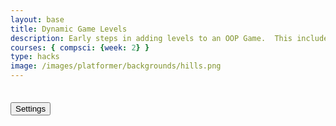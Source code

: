 ```yaml
---
layout: base
title: Dynamic Game Levels
description: Early steps in adding levels to an OOP Game.  This includes basic animations left-right-jump, multiple background, and simple callback to terminate each level.
courses: { compsci: {week: 2} }
type: hacks
image: /images/platformer/backgrounds/hills.png
---
```


<style>
    #gameBegin, #controls, #gameOver, #settings {
        position: relative;
        z-index: 2; /*Ensure the controls are on top, higher z-index is on top*/
    }
    #platform, #tube {
      position: relative;
      z-index: 3;
    }
    #thing, #character {
      position: relative;
      z-index: 4;
    }

.sidenav {
  position: fixed;
  height: 100%; /* 100% Full-height */
  width: 0px; /* 0 width - change this with JavaScript*/

  z-index: 3; /* Stay on top */
  top: 0; /* Stay at the top */
  left: 0;
  overflow-x: hidden; /* Disable horizontal scroll */
  padding-top: 60px; /* Place content 60px from the top */

  transition: 0.5s; /* 0.5 second transition effect to slide in the sidenav */
  background-color: black;
}

#toggleCanvasEffect, #background, #platform{
  animation: fadein 5s;
}

#startGame{
  animation: flash 0.5s infinite;
}

@keyframes flash {
  50% {
    opacity: 0;
  }
}
@keyframes fadeout{
    from {opacity: 1}
    to {opacity: 0}
}

@keyframes fadein{
    from {opacity: 0}
    to {opacity: 1}
}
</style>

<!-- Prepare DOM elements -->
<!-- Wrap both the canvas and controls in a container div -->
<div id="mySidebar" class="sidenav">
  <a href="javascript:void(0)" id="toggleSettingsBar1" class="closebtn">&times;</a>
</div>
<div id="canvasContainer">
    <div id="gameBegin" hidden>
        <button id="startGame">Start Game</button>
    </div>
    <div id="controls"> <!-- Controls -->
        <!-- Background controls -->
        <button id="toggleCanvasEffect">Invert</button>
    </div>
    <div id="settings"> <!-- Controls -->
      <!-- Background Controls -->
      <button id="toggleSettingsBar">Settings</button>
    </div>
    <div id="gameOver" hidden>
        <button id="restartGame">Restart</button>
    </div>
</div>

<script type="module">
    // Imports
    import GameEnv from '{{site.baseurl}}/assets/js/platformer/GameEnv.js';
    import GameLevel from '{{site.baseurl}}/assets/js/platformer/GameLevel.js';
    import GameControl from '{{site.baseurl}}/assets/js/platformer/GameControl.js';
    import Controller from '{{site.baseurl}}/assets/js/platformer/Controller.js';


    /*  ==========================================
     *  ======= Data Definitions =================
     *  ==========================================
    */

    // Define assets for the game
    var assets = {
      obstacles: {
        tube: { src: "/images/platformer/obstacles/tube.png" },
      },
      platforms: {
        grass: { src: "/images/platformer/platforms/grass.png" },
        alien: { src: "/images/platformer/platforms/alien.png" }
      },
      thing: {
        coin: { src: "/images/Coin.png" }, //Add this one!
      },  
      platformO: {
        grass: { src: "/images/brick_wall.png" },
      },
      
      backgrounds: {
        start: { src: "/images/platformer/backgrounds/home.png" },
        hills: { src: "/images/platformer/backgrounds/hills.png" },
        planet: { src: "/images/platformer/backgrounds/planet.jpg" },
        castles: { src: "/images/platformer/backgrounds/castles.png" },
        end: { src: "/images/platformer/backgrounds/game_over.png" },
        mountains: { src: "/images/platformer/backgrounds/wallpaper.jpg"}
      },
      enemies: {
          goomba: {
            src: "/images/platformer/sprites/goomba.png",
            width: 448,
            height: 452,}
        },
      players: {
       mario: {
          src: "/images/platformer/sprites/mario.png",
          width: 256,
          height: 256,
          idle: { row: 6, frames: 1, idleFrame: {column: 1, frames: 0} },
          runningLeft: { row: 13, frames: 15, idleFrame: {column: 1, frames: 0} },
          runningRight: { row: 12, frames: 15, idleFrame: {column: 1, frames: 0} },
          w: { row: 10, frames: 15 },
          wa: { row: 11, frames: 15 },
          wd: { row: 10, frames: 15 },
          a: { row: 3, frames: 7, idleFrame: { column: 7, frames: 0 } },
          s: {  },
          d: { row: 2, frames: 7, idleFrame: { column: 7, frames: 0 } }
        },
        monkey: {
          src: "/images/platformer/sprites/lopezanimation.png", // Modify this to match your file path
          width: 46,
          height: 52.5,
          idle: { row: 6, frames: 3, idleFrame: {column: 1, frames: 0} },
          a: { row: 1, frames: 3, idleFrame: { column: 1, frames: 0 } }, // Right Movement
          d: { row: 2, frames: 3, idleFrame: { column: 1, frames: 0 } }, // Left Movement 
          runningLeft: { row: 5, frames: 3, idleFrame: {column: 1, frames: 0} },
          runningRight: { row: 4, frames: 3, idleFrame: {column: 1, frames: 0} },
          s: {}, // Stop the movement 
        }
       /* monkey: {
          src: "/images/platformer/sprites/monkey.png",
          width: 40,
          height: 40,
          w: { row: 9, frames: 15 },
          wa: { row: 9, frames: 15 },
          wd: { row: 9, frames: 15 },
          a: { row: 1, frames: 15, idleFrame: { column: 7, frames: 0 } },
          s: { row: 12, frames: 15 },
          d: { row: 0, frames: 15, idleFrame: { column: 7, frames: 0 } }
        }*/
      }
    };
    
    var myController = new Controller();

    // add File to assets, ensure valid site.baseurl
    Object.keys(assets).forEach(category => {
      Object.keys(assets[category]).forEach(assetName => {
        assets[category][assetName]['file'] = "{{site.baseurl}}" + assets[category][assetName].src;
      });
    });

    /*  ==========================================
     *  ===== Game Level Call Backs ==============
     *  ==========================================
    */

    // Level completion tester
    function testerCallBack() {
        // console.log(GameEnv.player?.x)
        if (GameEnv.player?.x > GameEnv.innerWidth) {
            return true;
        } else {
            return false;
        }
    }

    // Helper function for button click
    function waitForButton(buttonName) {
      // resolve the button click
      return new Promise((resolve) => {
          const waitButton = document.getElementById(buttonName);
          const waitButtonListener = () => {
              resolve(true);
          };
          waitButton.addEventListener('click', waitButtonListener);
      });
    }

    // Start button callback
    async function startGameCallback() {
      const id = document.getElementById("gameBegin");
      id.hidden = false;
      
      // Use waitForRestart to wait for the restart button click
      await waitForButton('startGame');
      id.hidden = true;
      
      return true;
    }

    // Home screen exits on Game Begin button
    function homeScreenCallback() {
      // gameBegin hidden means game has started
      const id = document.getElementById("gameBegin");
      return id.hidden;
    }

    // Game Over callback
    async function gameOverCallBack() {
      const id = document.getElementById("gameOver");
      id.hidden = false;
      
      // Use waitForRestart to wait for the restart button click
      await waitForButton('restartGame');
      id.hidden = true;
      
      // Change currentLevel to start/restart value of null
      GameEnv.currentLevel = null;

      return true;
    }

    /*  ==========================================
     *  ========== Game Level setup ==============
     *  ==========================================
     * Start/Homme sequence
     * a.) the start level awaits for button selection
     * b.) the start level automatically cycles to home level
     * c.) the home advances to 1st game level when button selection is made
    */
    // Start/Home screens
    new GameLevel( {tag: "start", callback: startGameCallback } );
    new GameLevel( {tag: "home", background: assets.backgrounds.start, callback: homeScreenCallback } );
    // Game screens
    new GameLevel( {tag: "hills", background2: assets.backgrounds.mountains, background: assets.backgrounds.hills, platform: assets.platforms.grass, platformO: assets.platformO.grass, thing: assets.thing.coin, player: assets.players.mario, enemy: assets.enemies.goomba,  tube: assets.obstacles.tube, callback: testerCallBack } );
    new GameLevel( {tag: "alien", background: assets.backgrounds.planet, platform: assets.platforms.alien, player: assets.players.monkey, callback: testerCallBack } );
    // Game Over screen
    new GameLevel( {tag: "end", background: assets.backgrounds.end, callback: gameOverCallBack } );

    /*  ==========================================
     *  ========== Game Control ==================
     *  ==========================================
    */

    // create listeners
    toggleCanvasEffect.addEventListener('click', GameEnv.toggleInvert);
    window.addEventListener('resize', GameEnv.resize);

    // start game
    GameControl.gameLoop();

    myController.initialize();

    var table = myController.levelTable;
    document.getElementById("mySidebar").append(table);
    
    var toggle = false;
    
    function toggleWidth(){
      toggle = !toggle;
      document.getElementById("mySidebar").style.width = toggle?"250px":"0px";
      }
      
      document.getElementById("toggleSettingsBar").addEventListener("click",toggleWidth);
      document.getElementById("toggleSettingsBar1").addEventListener("click",toggleWidth);

    


</script>
